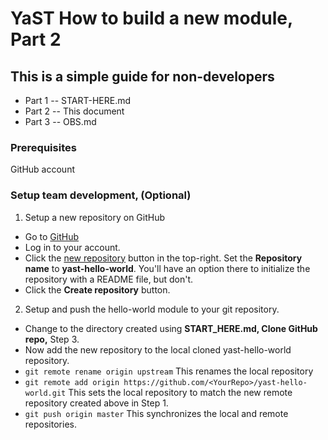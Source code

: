 # YaST How to build a new module, Part 2
## This is a simple guide for non-developers
+ Part 1 -- START-HERE.md
+ Part 2 -- This document
+ Part 3 -- OBS.md


### Prerequisites
GitHub account

### Setup team development, (Optional)

1. Setup a new repository on GitHub
  + Go to [GitHub](https://github.com/)
  + Log in to your account.
  + Click the [new repository](https://github.com/new) button in the top-right. Set the **Repository name** to __yast-hello-world__. You'll have an option there to initialize the repository with a README file, but don't.
  + Click the **Create repository** button.



2. Setup and push the hello-world module to your git repository.
  + Change to the directory created using **START_HERE.md, Clone GitHub repo,** Step 3.
  + Now add the new repository to the local cloned yast-hello-world repository.
  + `git remote rename origin upstream` This renames the local repository
  + `git remote add origin https://github.com/<YourRepo>/yast-hello-world.git` This sets the local repository to match the new remote repository created above in Step 1.
  + `git push origin master` This synchronizes the local and remote repositories.
